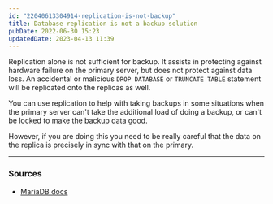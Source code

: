 ```yaml
---
id: "22040613304914-replication-is-not-backup"
title: Database replication is not a backup solution
pubDate: 2022-06-30 15:23
updatedDate: 2023-04-13 11:39
---
```


Replication alone is not sufficient for backup. It assists in protecting against hardware failure on the primary server, but does not protect against data loss. An accidental or malicious `DROP DATABASE` or `TRUNCATE TABLE` statement will be replicated onto the replicas as well.

You can use replication to help with taking backups in some situations when the primary server can't take the additional load of doing a backup, or can't be locked to make the backup data good.

However, if you are doing this you need to be really careful that the data on the replica is precisely in sync with that on the primary.

---

### Sources

- [MariaDB docs](https://mariadb.com/kb/en/replication-as-a-backup-solution/)
